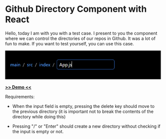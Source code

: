 # Github Directory Component with React

Hello, today I am with you with a test case. I present to you the component where we can control the directories of our repos in Github. It was a lot of fun to make. If you want to test yourself, you can use this case.

<img src="projectss.PNG">

 [**>> Demo <<**]("https://frabjous-pastelito-03cc7c.netlify.app/")

Requirements:

* When the input field is empty, pressing the delete key should move to the previous directory (it is important not to break the contents of the directory while doing this)

* Pressing "/" or "Enter" should create a new directory without checking if the input is empty or not.

